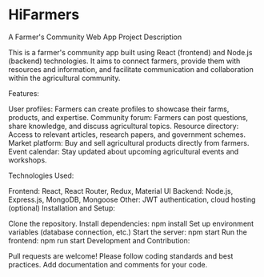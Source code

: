 # HiFarmers
A Farmer's Community Web App
Project Description

This is a farmer's community app built using React (frontend) and Node.js (backend) technologies. It aims to connect farmers, provide them with resources and information, and facilitate communication and collaboration within the agricultural community.

Features:

User profiles: Farmers can create profiles to showcase their farms, products, and expertise.
Community forum: Farmers can post questions, share knowledge, and discuss agricultural topics.
Resource directory: Access to relevant articles, research papers, and government schemes.
Market platform: Buy and sell agricultural products directly from farmers.
Event calendar: Stay updated about upcoming agricultural events and workshops.

Technologies Used:

Frontend: React, React Router, Redux, Material UI
Backend: Node.js, Express.js, MongoDB, Mongoose
Other: JWT authentication, cloud hosting (optional)
Installation and Setup:

Clone the repository.
Install dependencies: npm install
Set up environment variables (database connection, etc.)
Start the server: npm start
Run the frontend: npm run start
Development and Contribution:

Pull requests are welcome!
Please follow coding standards and best practices.
Add documentation and comments for your code.
